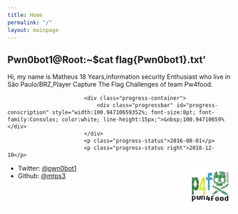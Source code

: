 ```yaml
---
title: Home
permalink: "/"
layout: mainpage
---
```


## Pwn0bot1@Root:~$cat flag{Pwn0bot1}.txt'


Hi, my name is Matheus
18 Years,information security Enthusiast who live in São Paulo/BRZ,Player Capture The Flag Challenges of team Pw4food.

<html>
<head>
    <link href="/css/mtps3.css" rel="stylesheet" type="text/css">
</head>
<body>

                            <div class="progress-container">
                                <div class="progressbar" id="progress-conscription" style="width:100.94710659352%; font-size:8pt; font-family:Consolas; color:white; line-height:15px;">&nbsp;100.94710659%</div>
                            </div>
                            <p class="progress-status">2016-08-01</p>
                            <p class="progress-status right">2018-12-10</p>
                    
<script>
        var init_date = new Date(2016, 08, 01); 
        var exit_date = new Date(2018, 12, 10);
        var total_duration = exit_date - init_date;
        function progress_check(){
            var jjam_percent = (((new Date() - init_date) / total_duration) * 100).toFixed(8);
            document.getElementById("progress-conscription").style.width = jjam_percent + '%';
            document.getElementById("progress-conscription").innerHTML = '&nbsp;' + jjam_percent + '%';
            setTimeout('progress_check()', 10);
        }
        if(new Date() >= exit_date) { document.getElementById("Bachelor").style.display = 'none'; }else{ progress_check(); }
    </script>
</body>
</html>

<img src="/images/p4f.png" style="width:7em; height:7em; float:right;" />

* Twitter: [@pwn0bot1](https://twitter.com/pwn0bot1)
* Github: [@mtps3](https://github.com/mtps3)


